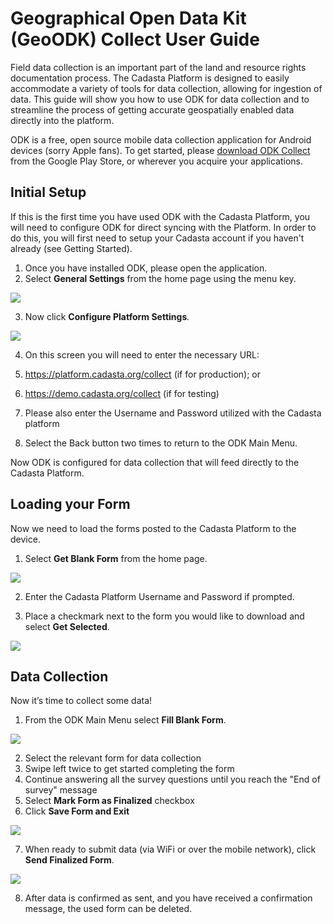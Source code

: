 # Geographical Open Data Kit \(GeoODK\) Collect User Guide

Field data collection is an important part of the land and resource rights documentation process. The Cadasta Platform is designed to easily accommodate a variety of tools for data collection, allowing for ingestion of data. This guide will show you how to use ODK for data collection and to streamline the process of getting accurate geospatially enabled data directly into the platform.

ODK is a free, open source mobile data collection application for Android devices \(sorry Apple fans\). To get started, please [download ODK Collect](https://play.google.com/store/apps/details?id=org.odk.collect.android&hl=en) from the Google Play Store, or wherever you acquire your applications.

## **Initial Setup**

If this is the first time you have used ODK with the Cadasta Platform, you will need to configure ODK for direct syncing with the  Platform. In order to do this, you will first need to setup your Cadasta account if you haven't already \(see Getting Started\).

1. Once you have installed ODK, please open the application.
2. Select **General Settings** from the home page using the menu key.

  ![](/assets/odk_homepage.png)

3. Now click **Configure Platform Settings**_._

  ![](/assets/odk_generalsettings_marked.png)

4. On this screen you will need to enter the necessary URL:
  1. https://platform.cadasta.org/collect \(if for production\); or
  2. https://demo.cadasta.org/collect  \(if for testing\)

5. Please also enter the Username and Password utilized with the Cadasta platform

6. Select the Back button two times to return to the ODK Main Menu.


Now ODK is configured for data collection that will feed directly to the Cadasta Platform.

## Loading your Form

Now we need to load the forms posted to the Cadasta Platform to the device.

1. Select **Get Blank Form** from the home page.

  ![](/assets/odk_homepage_getblankform2.png)

2. Enter the Cadasta Platform Username and Password if prompted.

3. Place a checkmark next to the form you would like to download and select **Get Selected**.

![](/assets/odk_get_forms2.png)

## Data Collection

Now it’s time to collect some data!

1. From the ODK Main Menu select **Fill Blank Form**.

![](/assets/odk_homepage_fill_blank_form2.png)

2. Select the relevant form for data collection
3. Swipe left twice to get started completing the form
4. Continue answering all the survey questions until you reach the "End of survey" message
5. Select **Mark Form as Finalized** checkbox
6. Click **Save Form and Exit**

![](/assets/odk_questionnaire_marked2.png)

7. When ready to submit data \(via WiFi or over the mobile network\), click **Send Finalized Form**.

![](/assets/odk_send_form_marked2.png)

8. After data is confirmed as sent, and you have received a confirmation message, the used form can be deleted.


